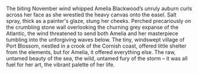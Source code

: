 The biting November wind whipped Amelia Blackwood’s unruly auburn curls across her face as she wrestled the heavy canvas onto the easel.  Salt spray, thick as a painter's glaze, stung her cheeks.  Perched precariously on the crumbling stone wall overlooking the churning grey expanse of the Atlantic, the wind threatened to send both Amelia and her masterpiece tumbling into the unforgiving waves below.  The tiny, windswept village of Port Blossom, nestled in a crook of the Cornish coast, offered little shelter from the elements, but for Amelia, it offered everything else.  The raw, untamed beauty of the sea, the wild, untamed fury of the storm – it was all fuel for her art, the vibrant palette of her life.
